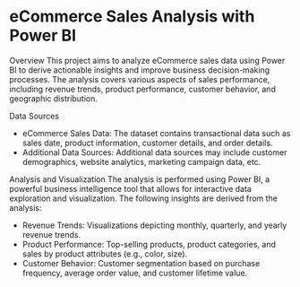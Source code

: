 # eCommerce Sales Analysis with Power BI

Overview
This project aims to analyze eCommerce sales data using Power BI to derive actionable insights and improve business decision-making processes.
The analysis covers various aspects of sales performance, including revenue trends, product performance, customer behavior, and geographic distribution.

Data Sources
- eCommerce Sales Data: The dataset contains transactional data such as sales date, product information, customer details, and order details.
- Additional Data Sources: Additional data sources may include customer demographics, website analytics, marketing campaign data, etc.

Analysis and Visualization
The analysis is performed using Power BI, a powerful business intelligence tool that allows for interactive data exploration and visualization. The following insights are derived from the analysis:
- Revenue Trends: Visualizations depicting monthly, quarterly, and yearly revenue trends.
- Product Performance: Top-selling products, product categories, and sales by product attributes (e.g., color, size).
- Customer Behavior: Customer segmentation based on purchase frequency, average order value, and customer lifetime value.



